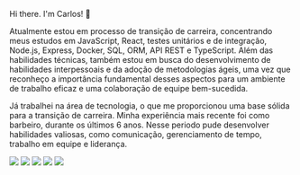 Hi there. I'm Carlos! 👋

Atualmente estou em processo de transição de carreira, concentrando meus estudos em JavaScript, React, testes unitários e de integração, Node.js, Express, Docker, SQL, ORM, API REST e TypeScript. Além das habilidades técnicas, também estou em busca do desenvolvimento de habilidades interpessoais e da adoção de metodologias ágeis, uma vez que reconheço a importância fundamental desses aspectos para um ambiente de trabalho eficaz e uma colaboração de equipe bem-sucedida.

Já trabalhei na área de tecnologia, o que me proporcionou uma base sólida para a transição de carreira. Minha experiência mais recente foi como barbeiro, durante os últimos 6 anos. Nesse periodo pude desenvolver habilidades valiosas, como comunicação, gerenciamento de tempo, trabalho em equipe e liderança. 


<img src="https://img.shields.io/badge/JavaScript-323330?style=for-the-badge&logo=javascript&logoColor=F7DF1E" /> <img src="https://img.shields.io/badge/React-20232A?style=for-the-badge&logo=react&logoColor=61DAFB" /> <img src="https://img.shields.io/badge/Redux-593D88?style=for-the-badge&logo=redux&logoColor=white" />
<img src="https://img.shields.io/badge/Jest-C21325?style=for-the-badge&logo=jest&logoColor=white" />
<img src="https://img.shields.io/badge/CSS3-1572B6?style=for-the-badge&logo=css3&logoColor=white" />
<!--
**carlosleal89/carlosleal89** is a ✨ _special_ ✨ repository because its `README.md` (this file) appears on your GitHub profile.

Here are some ideas to get you started:

- 🔭 I’m currently working on ...
- 🌱 I’m currently learning ...
- 👯 I’m looking to collaborate on ...
- 🤔 I’m looking for help with ...
- 💬 Ask me about ...
- 📫 How to reach me: ...
- 😄 Pronouns: ...
- ⚡ Fun fact: ...
-->
